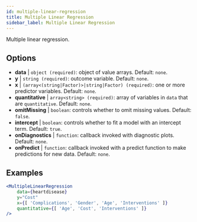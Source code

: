 ```yaml
---
id: multiple-linear-regression
title: Multiple Linear Regression
sidebar_label: Multiple Linear Regression
---
```


Multiple linear regression.

## Options

* __data__ | `object (required)`: object of value arrays. Default: `none`.
* __y__ | `string (required)`: outcome variable. Default: `none`.
* __x__ | `(array<(string|Factor)>|string|Factor) (required)`: one or more predictor variables. Default: `none`.
* __quantitative__ | `array<string> (required)`: array of variables in `data` that are `quantitative`. Default: `none`.
* __omitMissing__ | `boolean`: controls whether to omit missing values. Default: `false`.
* __intercept__ | `boolean`: controls whether to fit a model with an intercept term. Default: `true`.
* __onDiagnostics__ | `function`: callback invoked with diagnostic plots. Default: `none`.
* __onPredict__ | `function`: callback invoked with a predict function to make predictions for new data. Default: `none`.


## Examples

```jsx live
<MultipleLinearRegression 
    data={heartdisease} 
    y="Cost"
    x={[ 'Complications', 'Gender', 'Age', 'Interventions' ]}
    quantitative={[ 'Age', 'Cost', 'Interventions' ]}
/>
```

